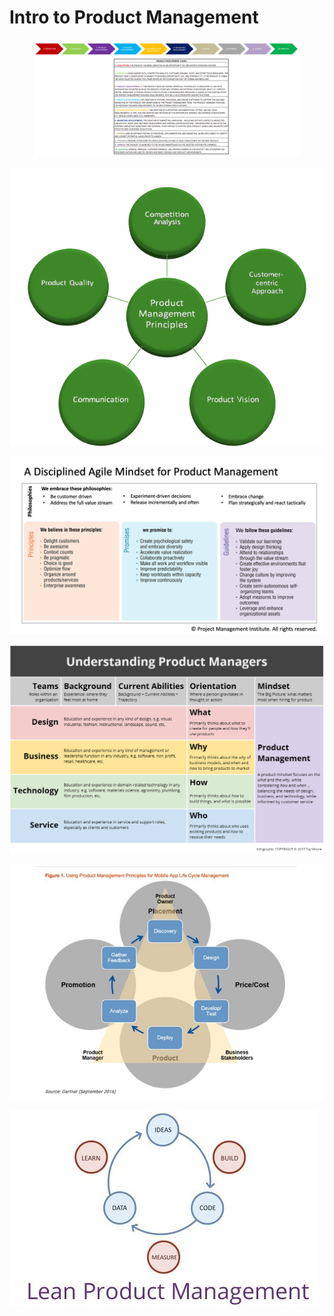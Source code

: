 # Intro to Product Management

<figure><img src="../.gitbook/assets/image (7).png" alt=""><figcaption></figcaption></figure>

![](<../.gitbook/assets/image (3).png>)

![](<../.gitbook/assets/image (1).png>)

![](../.gitbook/assets/image.png)

![](<../.gitbook/assets/image (6).png>)

![](<../.gitbook/assets/image (5).png>)
